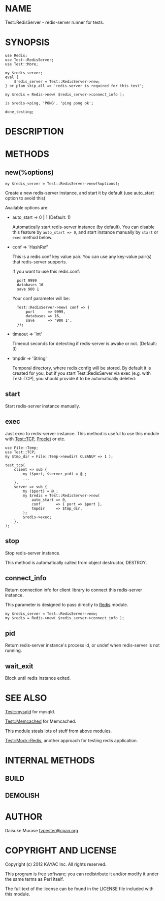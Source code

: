 # NAME

Test::RedisServer - redis-server runner for tests.

# SYNOPSIS

    use Redis;
    use Test::RedisServer;
    use Test::More;
    
    my $redis_server;
    eval {
        $redis_server = Test::RedisServer->new;
    } or plan skip_all => 'redis-server is required for this test';
    
    my $redis = Redis->new( $redis_server->connect_info );
    
    is $redis->ping, 'PONG', 'ping pong ok';
    
    done_testing;

# DESCRIPTION

# METHODS

## new(%options)

    my $redis_server = Test::RedisServer->new(%options);

Create a new redis-server instance, and start it by default (use auto\_start option to avoid this)

Available options are:

- auto\_start => 0 | 1 (Default: 1)

    Automatically start redis-server instance (by default).
    You can disable this feature by `auto_start => 0`, and start instance manually by `start` or `exec` method below.

- conf => 'HashRef'

    This is a redis.conf key value pair. You can use any key-value pair(s) that redis-server supports.

    If you want to use this redis.conf:

        port 9999
        databases 16
        save 900 1

    Your conf parameter will be:

        Test::RedisServer->new( conf => {
            port      => 9999,
            databases => 16,
            save      => '900 1',
        });

- timeout => 'Int'

    Timeout seconds for detecting if redis-server is awake or not. (Default: 3)

- tmpdir => 'String'

    Temporal directory, where redis config will be stored. By default it is created for you, but if you start Test::RedisServer via exec (e.g. with Test::TCP), you should provide it to be automatically deleted:

## start

Start redis-server instance manually.

## exec

Just exec to redis-server instance. This method is useful to use this module with [Test::TCP](https://metacpan.org/pod/Test::TCP), [Proclet](https://metacpan.org/pod/Proclet) or etc.

    use File::Temp;
    use Test::TCP;
    my $tmp_dir = File::Temp->newdir( CLEANUP => 1 );

    test_tcp(
        client => sub {
            my ($port, $server_pid) = @_;
            ...
        },
        server => sub {
            my ($port) = @_;
            my $redis = Test::RedisServer->new(
                auto_start => 0,
                conf       => { port => $port },
                tmpdir     => $tmp_dir,
            );
            $redis->exec;
        },
    );

## stop

Stop redis-server instance.

This method is automatically called from object destructor, DESTROY.

## connect\_info

Return connection info for client library to connect this redis-server instance.

This parameter is designed to pass directly to [Redis](https://metacpan.org/pod/Redis) module.

    my $redis_server = Test::RedisServer->new;
    my $redis = Redis->new( $redis_server->connect_info );

## pid

Return redis-server instance's process id, or undef when redis-server is not running.

## wait\_exit

Block until redis instance exited. 

# SEE ALSO

[Test::mysqld](https://metacpan.org/pod/Test::mysqld) for mysqld.

[Test::Memcached](https://metacpan.org/pod/Test::Memcached) for Memcached.

This module steals lots of stuff from above modules.

[Test::Mock::Redis](https://metacpan.org/pod/Test::Mock::Redis), another approach for testing redis application.

# INTERNAL METHODS

## BUILD

## DEMOLISH

# AUTHOR

Daisuke Murase <typester@cpan.org>

# COPYRIGHT AND LICENSE

Copyright (c) 2012 KAYAC Inc. All rights reserved.

This program is free software; you can redistribute
it and/or modify it under the same terms as Perl itself.

The full text of the license can be found in the
LICENSE file included with this module.
